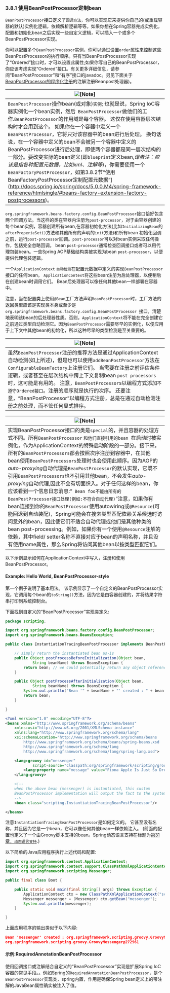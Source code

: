 ### 3.8.1 使用BeanPostProcessor定制bean


`BeanPostProcessor`接口定义了`回调方法`，你可以实现它来提供你自己的(或重载容器的默认)实例化逻辑，依赖解析逻辑等等。如果你想在Spring容器完成实例化，配置和初始化bean之后实现一些自定义逻辑，可以插入一个或多个BeanPostProcessor实现。

你可以配置多个`BeanPostProcessor`实例，你可以通过设置`order`属性来控制这些BeanPostProcessor的执行顺序。只有当BeanPostProcessor实现了“Ordered”接口时，才可以设置此属性;如果你写自己的BeanPostProcessor，你应该考虑实现“Ordered”接口。有关更多详细信息，请参阅“BeanPostProcessor”和“有序”接口的javadoc。另见下面关于[BeanPostProcessor的程序化注册](http://docs.spring.io/spring/docs/5.0.0.M4/spring-framework-reference/htmlsingle/#beans-factory-programmatically-registering-beanpostprocessors)的注解注册Beanpost处理器)。

| ![[Note]](http://docs.spring.io/spring/docs/5.0.0.M4/spring-framework-reference/htmlsingle/images/note.png.pagespeed.ce.9zQ_1wVwzR.png) |
| ---------------------------------------- |
|  `BeanPostProcessor`操作bean(或对象)`实例`; 也就是说，Spring IoC容器实例化一个bean实例，然后` BeanPostProcessor`做他们的工作.`BeanPostProcessor`的作用域是每个容器。 这仅在使用容器层次结构时才会用到这个。 如果你在一个容器中定义一个`BeanPostProcessor`，它将只对该容器中的bean进行后处理。 换句话说，在一个容器中定义的bean不会被另一个容器中定义的BeanPostProcessor进行后处理，即使两个容器都是同一层次结构的一部分。要改变实际的bean定义(即`blueprint`定义bean,*译者注：应该是指各种配置元数据，比如xml、注解等*)，你需要使用一个`BeanFactoryPostProcessor`，如第3.8.2节“使用BeanFactoryPostProcessor定制配置元数据”](http://docs.spring.io/spring/docs/5.0.0.M4/spring-framework-reference/htmlsingle/#beans-factory-extension-factory-postprocessors)。|


`org.springframework.beans.factory.config.BeanPostProcessor`接口恰好包含两个回调方法。当这样的类在容器内注册为`post-processor`，对于由容器创建的每个bean实例，容器创建所有bean,在容器初始化方法(比如`InitializingBean`的`afterProperieSet()`方法和其他所有的声明的`init`方法)和所有bean 初始化回调之前，运行`post-processor`回调。`post-processor`可以对bean实例采取任何操作，包括完全忽略回调。 bean `post-processor`通常检查回调接口或者可以用代理包装bean。一些Spring AOP基础结构类被实现为bean `post-processor`，以便提供代理包装逻辑。

一个`ApplicationContext` `自动检测`在配置元数据中定义的实现`BeanPostProcessor`接口的任何bean。 `ApplicationContext`将这些bean注册为后处理器，以便稍后在创建bean时调用它们。 Bean后处理器可以像任何其他bean一样部署在容器中。

注意，当在配置类上使用`@Bean`工厂方法声明`BeanPostProcessor`时，工厂方法的返回类型应该是实现类本身或至少是`org.springframework.beans.factory.config.BeanPostProcessor `接口，清楚地表明该bean的后处理器性质。否则，`ApplicationContext`将不能在完全创建它之前通过类型自动检测它。因为`BeanPostProcessor`需要尽早的实例化，以便应用于上下文中其他bean的初始化，所以这种尽早的类型检测是至关重要的。

| ![[Note]](http://docs.spring.io/spring/docs/5.0.0.M4/spring-framework-reference/htmlsingle/images/note.png.pagespeed.ce.9zQ_1wVwzR.png) |
| ---------------------------------------- |
| 虽然`BeanPostProcessor`注册的推荐方法是通过ApplicationContext自动检测(如上所述)，但是也可以使用`addBeanPostProcessor`方法在`ConfigurableBeanFactory`上注册它们。 当需要在注册之前评估条件逻辑，或者甚至在层次结构中跨上下文复制bean `post processors`时，这可能是有用的。 注意，`BeanPostProcessor`s以编程方式添加`不遵守Ordered接口`。注册的顺序就是执行的次序。 还要注意，“BeanPostProcessor”以编程方式注册，总是在通过自动检测注册之前处理，而不管任何显式排序。|

| ![[Note]](http://docs.spring.io/spring/docs/5.0.0.M4/spring-framework-reference/htmlsingle/images/note.png.pagespeed.ce.9zQ_1wVwzR.png) |
| ---------------------------------------- |
| 实现BeanPostProcessor接口的类是` special `的，并且容器的处理方式不同。所有`BeanPostProcessor` `和他们直接引用的bean `在启动时被实例化，作为ApplicationContext的特殊启动阶段的一部分。接下来，所有的`BeanPostProcessors`都会按照次序注册到容器中，在其他bean使用`BeanPostProcessors`处理时也会使用此顺序。因为AOP的*auto-proxying*自动代理是`BeanPostProcessor`的默认实现，它既不引用`BeanPostProcessors`也不引用其他bean，不会发生*auto-proxying*自动代理,因此不会有切面织入。对于任何这样的bean，你应该看到一个信息日志消息:“` Bean foo不能由所有的BeanPostProcessor接口处理(例如:不符合自动代理)`”注意，如果你有bean连接到你的`BeanPostProcessor`使用autowiring或`@Resource`(可能回退到自动装配)，Spring可能会在搜索类型匹配依赖关系候选时访问意外的bean，因此使它们不适合自动代理或他们是其他种类的bean post-processing。例如，如果你有一个使用`@Resource`注解的依赖，其中field/ setter名称不直接对应于bean的声明名称，并且没有使用name属性，那么Spring将访问其他bean以按类型匹配它们。|


以下示例显示如何在ApplicationContext中写入，注册和使用BeanPostProcessor。

#### Example: Hello World, BeanPostProcessor-style


第一个例子说明了基本用法。 该示例显示了一个自定义的BeanPostProcessor实现，它调用每个bean的`toString()`方法，因为它是由容器创建的，并将结果字符串打印到系统控制台。

下面找到自定义的“BeanPostProcessor”实现类定义:

```java
package scripting;

import org.springframework.beans.factory.config.BeanPostProcessor;
import org.springframework.beans.BeansException;

public class InstantiationTracingBeanPostProcessor implements BeanPostProcessor {

	// simply return the instantiated bean as-is
	public Object postProcessBeforeInitialization(Object bean,
			String beanName) throws BeansException {
		return bean; // we could potentially return any object reference here...
	}

	public Object postProcessAfterInitialization(Object bean,
			String beanName) throws BeansException {
		System.out.println("Bean '" + beanName + "' created : " + bean.toString());
		return bean;
	}

}
```

```xml
<?xml version="1.0" encoding="UTF-8"?>
<beans xmlns="http://www.springframework.org/schema/beans"
	xmlns:xsi="http://www.w3.org/2001/XMLSchema-instance"
	xmlns:lang="http://www.springframework.org/schema/lang"
	xsi:schemaLocation="http://www.springframework.org/schema/beans
		http://www.springframework.org/schema/beans/spring-beans.xsd
		http://www.springframework.org/schema/lang
		http://www.springframework.org/schema/lang/spring-lang.xsd">

	<lang:groovy id="messenger"
			script-source="classpath:org/springframework/scripting/groovy/Messenger.groovy">
		<lang:property name="message" value="Fiona Apple Is Just So Dreamy."/>
	</lang:groovy>

	<!--
	when the above bean (messenger) is instantiated, this custom
	BeanPostProcessor implementation will output the fact to the system console
	-->
	<bean class="scripting.InstantiationTracingBeanPostProcessor"/>

</beans>
```




注意`InstantiationTracingBeanPostProcessor`是如何定义的。 它甚至没有名称，并且因为它是一个bean，它可以像任何其他bean一样依赖注入。 (前面的配置也定义了一个由Groovy脚本支持的bean。Spring动态语言支持在标题为[第31章，`动态语言支持`](http://docs.spring.io/spring/docs/5.0.0.M4/spring-framework-reference/htmlsingle/#dynamic-language).)

以下简单的Java应用程序执行上述代码和配置:

```java
import org.springframework.context.ApplicationContext;
import org.springframework.context.support.ClassPathXmlApplicationContext;
import org.springframework.scripting.Messenger;

public final class Boot {

	public static void main(final String[] args) throws Exception {
		ApplicationContext ctx = new ClassPathXmlApplicationContext("scripting/beans.xml");
		Messenger messenger = (Messenger) ctx.getBean("messenger");
		System.out.println(messenger);
	}

}
```


上面应用程序的输出类似于以下内容:

```json
Bean 'messenger' created : org.springframework.scripting.groovy.GroovyMessenger@272961
org.springframework.scripting.groovy.GroovyMessenger@272961
```

#### 示例:RequiredAnnotationBeanPostProcessor


使用回调接口或注解结合自定义的“BeanPostProcessor”实现是扩展Spring IoC容器的常见手段。。例如Spring的`RequiredAnnotationBeanPostProcessor`，是个`BeanPostProcessor`实现类，spring内置，作用是确保Spring bean定义上的带注解的JavaBean属性确实被注入了值。

